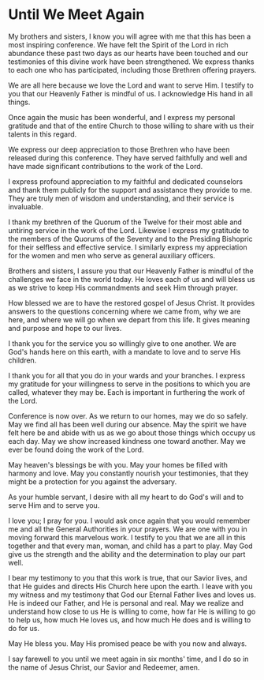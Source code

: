 # Until We Meet Again

My brothers and sisters, I know you will agree with me that this has been a
most inspiring conference. We have felt the Spirit of the Lord in rich
abundance these past two days as our hearts have been touched and our
testimonies of this divine work have been strengthened. We express thanks to
each one who has participated, including those Brethren offering prayers.

We are all here because we love the Lord and want to serve Him. I testify to
you that our Heavenly Father is mindful of us. I acknowledge His hand in all
things.

Once again the music has been wonderful, and I express my personal gratitude
and that of the entire Church to those willing to share with us their talents
in this regard.

We express our deep appreciation to those Brethren who have been released
during this conference. They have served faithfully and well and have made
significant contributions to the work of the Lord.

I express profound appreciation to my faithful and dedicated counselors and
thank them publicly for the support and assistance they provide to me. They
are truly men of wisdom and understanding, and their service is invaluable.

I thank my brethren of the Quorum of the Twelve for their most able and
untiring service in the work of the Lord. Likewise I express my gratitude to
the members of the Quorums of the Seventy and to the Presiding Bishopric for
their selfless and effective service. I similarly express my appreciation for
the women and men who serve as general auxiliary officers.

Brothers and sisters, I assure you that our Heavenly Father is mindful of the
challenges we face in the world today. He loves each of us and will bless us
as we strive to keep His commandments and seek Him through prayer.

How blessed we are to have the restored gospel of Jesus Christ. It provides
answers to the questions concerning where we came from, why we are here, and
where we will go when we depart from this life. It gives meaning and purpose
and hope to our lives.

I thank you for the service you so willingly give to one another. We are God's
hands here on this earth, with a mandate to love and to serve His children.

I thank you for all that you do in your wards and your branches. I express my
gratitude for your willingness to serve in the positions to which you are
called, whatever they may be. Each is important in furthering the work of the
Lord.

Conference is now over. As we return to our homes, may we do so safely. May we
find all has been well during our absence. May the spirit we have felt here be
and abide with us as we go about those things which occupy us each day. May we
show increased kindness one toward another. May we ever be found doing the
work of the Lord.

May heaven's blessings be with you. May your homes be filled with harmony and
love. May you constantly nourish your testimonies, that they might be a
protection for you against the adversary.

As your humble servant, I desire with all my heart to do God's will and to
serve Him and to serve you.

I love you; I pray for you. I would ask once again that you would remember me
and all the General Authorities in your prayers. We are one with you in moving
forward this marvelous work. I testify to you that we are all in this together
and that every man, woman, and child has a part to play. May God give us the
strength and the ability and the determination to play our part well.

I bear my testimony to you that this work is true, that our Savior lives, and
that He guides and directs His Church here upon the earth. I leave with you my
witness and my testimony that God our Eternal Father lives and loves us. He is
indeed our Father, and He is personal and real. May we realize and understand
how close to us He is willing to come, how far He is willing to go to help us,
how much He loves us, and how much He does and is willing to do for us.

May He bless you. May His promised peace be with you now and always.

I say farewell to you until we meet again in six months' time, and I do so in
the name of Jesus Christ, our Savior and Redeemer, amen.

